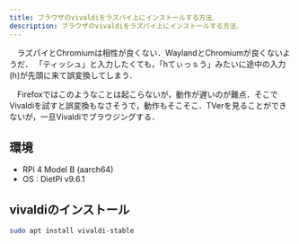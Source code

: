 ```yaml
---
title: ブラウザのvivaldiをラズパイ上にインストールする方法．
description: ブラウザのvivaldiをラズパイ上にインストールする方法．
---
```

　ラズパイとChromiumは相性が良くない．WaylandとChromiumが良くないようだ．
「ティッシュ」と入力したくても，「hてぃっｓう」みたいに途中の入力(h)が先頭に来て誤変換してしまう．

　Firefoxではこのようなことは起こらないが，動作が遅いのが難点．そこでVivaldiを試すと誤変換もなさそうで，動作もそこそこ．TVerを見ることができないが，一旦Vivaldiでブラウジングする．

## 環境
- RPi 4 Model B (aarch64)
- OS : DietPi v9.6.1

## vivaldiのインストール
```bash
sudo apt install vivaldi-stable
```
